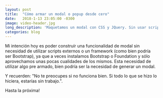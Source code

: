 ```yaml
---
layout: post
title:  "Cómo armar un modal o popup desde cero"
date:   2018-1-13 23:05:00 -0300
image: video-header.jpg
long_description: 'Maquetamos un modal con CSS y JQuery. Sin usar scripts externos.'
categories: blog
---
```


Mi intención hoy es poder construír una funcionalidad de modal sin necesidad de utilizar scripts externos o un framework (como bien podría ser Bootstrap), ya que a veces instalamos Bootstrap o Foundation y sólo aprovechamos unas pocas cualidades de los mismos. Esta necesidad de utilizar algo pre armado, bien podría ser la necesidad de generar un modal.

Y recuerden: "No te preocupes si no funciona bien. Si todo lo que se hizo lo hiciera, estarías sin trabajo.".

Hasta la próxima!